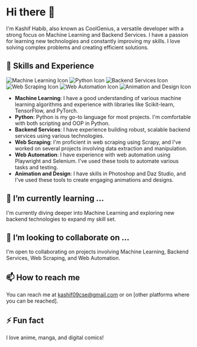 # Hi there 👋

I'm Kashif Habib, also known as CoolGenius, a versatile developer with a strong focus on Machine Learning and Backend Services. I have a passion for learning new technologies and constantly improving my skills. I love solving complex problems and creating efficient solutions.

## 🔭 Skills and Experience
![Machine Learning Icon](https://img.icons8.com/color/100/artificial-intelligence.png) ![Python Icon](https://img.icons8.com/color/100/python--v1.png) ![Backend Services Icon](https://img.icons8.com/officel/100/code.png) ![Web Scraping Icon](https://img.icons8.com/ios/100/spiderweb.png) ![Web Automation Icon](https://img.icons8.com/pulsar-gradient/100/selenium-test-automation.png) ![Animation and Design Icon](icon_link)

- **Machine Learning**: I have a good understanding of various machine learning algorithms and experience with libraries like Scikit-learn, TensorFlow, and PyTorch.
- **Python**: Python is my go-to language for most projects. I'm comfortable with both scripting and OOP in Python.
- **Backend Services**: I have experience building robust, scalable backend services using various technologies.
- **Web Scraping**: I'm proficient in web scraping using Scrapy, and I've worked on several projects involving data extraction and manipulation.
- **Web Automation**: I have experience with web automation using Playwright and Selenium. I've used these tools to automate various tasks and testing.
- **Animation and Design**: I have skills in Photoshop and Daz Studio, and I've used these tools to create engaging animations and designs.
  
## 🌱 I’m currently learning ...

I'm currently diving deeper into Machine Learning and exploring new backend technologies to expand my skill set.

## 👯 I’m looking to collaborate on ...

I'm open to collaborating on projects involving Machine Learning, Backend Services, Web Scraping, and Web Automation.

## 📫 How to reach me

You can reach me at kashif09cse@gmail.com or on [other platforms where you can be reached].

## ⚡ Fun fact

I love anime, manga, and digital comics!
